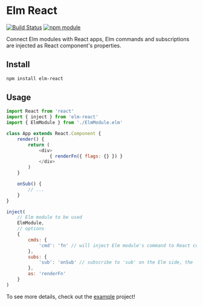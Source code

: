 # Elm React

[![Build Status](https://travis-ci.org/jedirandy/elm-react.svg?branch=master)](https://travis-ci.org/jedirandy/elm-react)
[![npm module](https://badge.fury.io/js/elm-react.svg)](https://www.npmjs.org/package/elm-react)

Connect Elm modules with React apps, Elm commands and subscriptions are injected as React component's properties.

## Install
```sh
npm install elm-react
```

## Usage
```javascript
import React from 'react'
import { inject } from 'elm-react'
import { ElmModule } from './ElmModule.elm'

class App extends React.Component {
    render() {
        return (
            <div>
                { renderFn({ flags: {} }) }
            </div>
        )
    }

    onSub() {
        // ...
    }
}

inject(
    // Elm module to be used
    ElmModule,
    // options
    {
        cmds: {
            'cmd': 'fn' // will inject Elm module's command to React component's props as a function
        },
        subs: {
            'sub': 'onSub' // subscribe to 'sub' on the Elm side, the 'onSub' function will be called
        },
        as: 'renderFn'
    }
)
```

To see more details, check out the [example](/example) project!